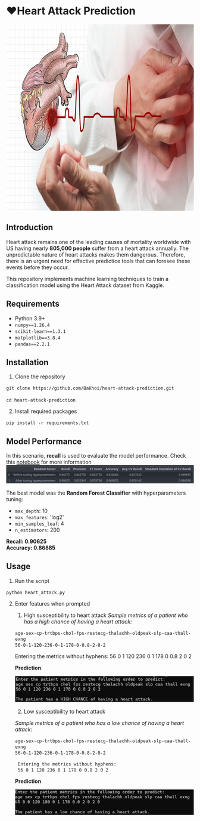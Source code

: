 # ❤️Heart Attack Prediction

<center>
    <img src="images/heart_attack_intro.jpeg" width=1000 height=500>
</center>

## Introduction
Heart attack remains one of the leading causes of mortality worldwide with US having nearly **805,000 people** suffer from a heart attack annually. The unpredictable nature of heart attacks makes them dangerous. Therefore, there is an urgent need for effective predictice tools that can foresee these events before they occur.

This repository implements machine learning techniques to train a classification model using the Heart Attack dataset from Kaggle. 

## Requirements
- Python 3.9+
- `numpy==1.26.4`
- `scikit-learn==1.3.1`
- `matplotlib==3.8.4`
- `pandas==2.2.1`


## Installation
1. Clone the repository
```
git clone https://github.com/BaKhoi/heart-attack-prediction.git

cd heart-attack-prediction

```

2. Install required packages
```
pip install -r requirements.txt

```

## Model Performance
In this scenario, **recall** is used to evaluate the model performance. Check this [notebook](HeartAttack.ipynb) for more information
![Performance](images/overall_performance.png)

The best model was the **Random Forest Classifier** with hyperparameters tuning:
- `max_depth`: 10
- `max_features`: 'log2'
- `min_samples_leaf`: 4
- `n_estimators`: 200

**Recall: 0.90625** </br>
**Accuracy: 0.86885**

## Usage
1. Run the script
```
python heart_attack.py
```

2. Enter features when prompted
   1. High susceptibility to heart attack 
   *Sample metrics of a patient who has a high chance of having a heart attack:*
    ``` 
    age-sex-cp-trtbps-chol-fps-restecg-thalachh-oldpeak-slp-caa-thall-exng
    56-0-1-120-236-0-1-178-0-0.8-2-0-2
    ```

    Entering the metrics without hyphens:
    56 0 1 120 236 0 1 178 0 0.8 2 0 2

    **Prediction**

    ![High chance](images\high_chance.png)

    2. Low susceptibility to heart attack

    *Sample metrics of a patient who has a low chance of having a heart attack:*
    ``` 
    age-sex-cp-trtbps-chol-fps-restecg-thalachh-oldpeak-slp-caa-thall-exng
    56-0-1-120-236-0-1-178-0-0.8-2-0-2
    ```

        Entering the metrics without hyphens:
        56 0 1 120 236 0 1 178 0 0.8 2 0 2

    **Prediction**

    ![low chance](images\low_chance.png)











